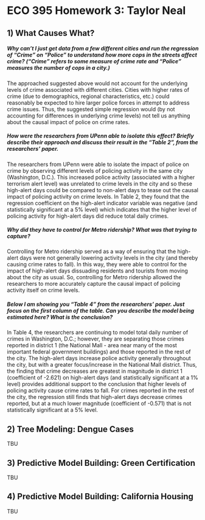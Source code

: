 ECO 395 Homework 3: Taylor Neal
================

## 1) What Causes What?

##### Why can’t I just get data from a few different cities and run the regression of “Crime” on “Police” to understand how more cops in the streets affect crime? (“Crime” refers to some measure of crime rate and “Police” measures the number of cops in a city.)

The approached suggested above would not account for the underlying
levels of crime associated with different cities. Cities with higher
rates of crime (due to demographics, regional characteristics, etc.)
could reasonably be expected to hire larger police forces in attempt to
address crime issues. Thus, the suggested simple regression would (by
not accounting for differences in underlying crime levels) not tell us
anything about the causal impact of police on crime rates.

##### How were the researchers from UPenn able to isolate this effect? Briefly describe their approach and discuss their result in the “Table 2”, from the researchers’ paper.

The researchers from UPenn were able to isolate the impact of police on
crime by observing different levels of policing activity in the same
city (Washington, D.C.). This increased police activity (associated with
a higher terrorism alert level) was unrelated to crime levels in the
city and so these high-alert days could be compared to non-alert days to
tease out the causal impact of policing activity on crime levels. In
Table 2, they found that the regression coefficient on the high-alert
indicator variable was negative (and statistically significant at a 5%
level) which indicates that the higher level of policing activity for
high-alert days did reduce total daily crimes.

##### Why did they have to control for Metro ridership? What was that trying to capture?

Controlling for Metro ridership served as a way of ensuring that the
high-alert days were not generally lowering activity levels in the city
(and thereby causing crime rates to fall). In this way, they were able
to control for the impact of high-alert days dissuading residents and
tourists from moving about the city as usual. So, controlling for Metro
ridership allowed the researchers to more accurately capture the causal
impact of policing activity itself on crime levels.

##### Below I am showing you “Table 4” from the researchers’ paper. Just focus on the first column of the table. Can you describe the model being estimated here? What is the conclusion?

In Table 4, the researchers are continuing to model total daily number
of crimes in Washington, D.C.; however, they are separating those crimes
reported in district 1 (the National Mall - area near many of the most
important federal government buildings) and those reported in the rest
of the city. The high-alert days increase police activity generally
throughout the city, but with a greater focus/increase in the National
Mall district. Thus, the finding that crime decreases are greatest in
magnitude in district 1 (coefficient of -2.621) on high-alert days (and
statistically significant at a 1% level) provides additional support to
the conclusion that higher levels of policing activity cause crime rates
to fall. For crimes reported in the rest of the city, the regression
still finds that high-alert days decrease crimes reported, but at a much
lower magnitude (coefficient of -0.571) that is not statistically
significant at a 5% level.

## 2) Tree Modeling: Dengue Cases

TBU

## 3) Predictive Model Building: Green Certification

TBU

## 4) Predictive Model Building: California Housing

TBU
